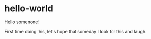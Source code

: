 # hello-world

Hello somenone!

First time doing this, let´s hope that someday I look for this and laugh.
